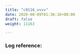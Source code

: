 ```yaml
---
title: "c0116_vvvv"
date: 2020-08-09T01:36:16+88:00
draft: false
weight: 11163

---
```


### Log reference: <no value>

```
